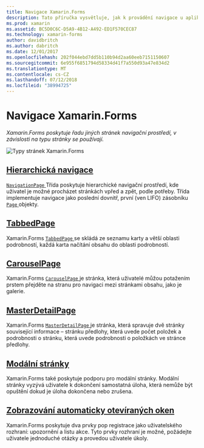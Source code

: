 ```yaml
---
title: Navigace Xamarin.Forms
description: Tato příručka vysvětluje, jak k provádění navigace u aplikací Xamarin.Forms. Xamarin.Forms poskytuje řadu jiných stránek navigační prostředí, v závislosti na typu stránky se používají.
ms.prod: xamarin
ms.assetid: BC5D0C6C-D5A9-4B12-A492-ED1F570CEC87
ms.technology: xamarin-forms
author: davidbritch
ms.author: dabritch
ms.date: 12/01/2017
ms.openlocfilehash: 202f044ebd7dd5b110b94d2aa60eeb7151150607
ms.sourcegitcommit: 6e955f6851794d58334d41f7a550d93a47e834d2
ms.translationtype: MT
ms.contentlocale: cs-CZ
ms.lasthandoff: 07/12/2018
ms.locfileid: "38994725"
---
```

# <a name="xamarinforms-navigation"></a>Navigace Xamarin.Forms

_Xamarin.Forms poskytuje řadu jiných stránek navigační prostředí, v závislosti na typu stránky se používají._

![](images/page-types.png "Typy stránek Xamarin.Forms")

## <a name="hierarchical-navigationhierarchicalmd"></a>[Hierarchická navigace](hierarchical.md)

[ `NavigationPage` ](xref:Xamarin.Forms.NavigationPage) Třída poskytuje hierarchické navigační prostředí, kde uživatel je možné procházet stránkách vpřed a zpět, podle potřeby. Třída implementuje navigace jako poslední dovnitř, první (ven LIFO) zásobníku [ `Page` ](xref:Xamarin.Forms.Page) objekty.

## <a name="tabbedpagetabbed-pagemd"></a>[TabbedPage](tabbed-page.md)

Xamarin.Forms [ `TabbedPage` ](xref:Xamarin.Forms.TabbedPage) se skládá ze seznamu karty a větší oblasti podrobností, každá karta načítání obsahu do oblasti podrobností.

## <a name="carouselpagecarousel-pagemd"></a>[CarouselPage](carousel-page.md)

Xamarin.Forms [ `CarouselPage` ](xref:Xamarin.Forms.CarouselPage) je stránka, která uživatelé můžou potažením prstem přejděte na stranu pro navigaci mezi stránkami obsahu, jako je galerie.

## <a name="masterdetailpagemaster-detail-pagemd"></a>[MasterDetailPage](master-detail-page.md)

Xamarin.Forms [ `MasterDetailPage` ](xref:Xamarin.Forms.MasterDetailPage) je stránka, která spravuje dvě stránky související informace – stránku předlohy, která uvede počet položek a podrobnosti o stránku, která uvede podrobnosti o položkách ve stránce předlohy.

## <a name="modal-pagesmodalmd"></a>[Modální stránky](modal.md)

Xamarin.Forms také poskytuje podporu pro modální stránky. Modální stránky vyzývá uživatele k dokončení samostatná úloha, která nemůže být opuštění dokud je úloha dokončena nebo zrušena.

## <a name="displaying-pop-upspop-upsmd"></a>[Zobrazování automaticky otevíraných oken](pop-ups.md)

Xamarin.Forms poskytuje dva prvky pop registrace jako uživatelského rozhraní: upozornění a listu akce. Tyto prvky rozhraní je možné, požádejte uživatele jednoduché otázky a provedou uživatele úkoly.
